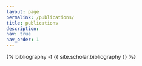 ```yaml
---
layout: page
permalink: /publications/
title: publications
description:
nav: true
nav_order: 1
---
```


<!-- _pages/publications.md -->
<div class="publications">

{% bibliography -f {{ site.scholar.bibliography }} %}

</div>
